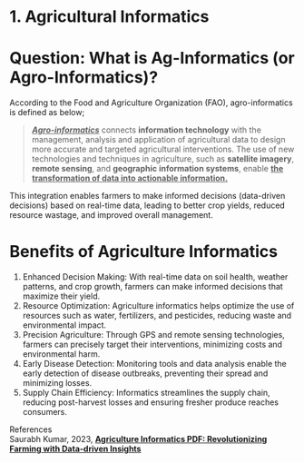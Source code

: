 # 1. Agricultural Informatics
# Question: What is Ag-Informatics (or Agro-Informatics)?
According to the Food and Agriculture Organization (FAO), agro-informatics is defined as below;
><p><b><u><em>Agro-informatics</em></u></b> connects <b>information technology</b> with the management, analysis and application of agricultural data to design more accurate and targeted agricultural interventions. The use of new technologies and techniques in agriculture, such as <b>satellite imagery</b>, <b>remote sensing</b>, and <b>geographic information systems</b>, enable <b><u>the transformation of data into actionable information.</u></b>
</p>
<p>
This integration enables farmers to make informed decisions (data-driven decisions) based on real-time data, leading to better crop yields, reduced resource wastage, and improved overall management.
</p>

# Benefits of Agriculture Informatics
<p>
<ol>
<li>Enhanced Decision Making: With real-time data on soil health, weather patterns, and crop growth, farmers can make informed decisions that maximize their yield.</li>
<li>Resource Optimization: Agriculture informatics helps optimize the use of resources such as water, fertilizers, and pesticides, reducing waste and environmental impact.</li>
<li>Precision Agriculture: Through GPS and remote sensing technologies, farmers can precisely target their interventions, minimizing costs and environmental harm.</li>
<li>Early Disease Detection: Monitoring tools and data analysis enable the early detection of disease outbreaks, preventing their spread and minimizing losses.</li>
<li>Supply Chain Efficiency: Informatics streamlines the supply chain, reducing post-harvest losses and ensuring fresher produce reaches consumers.</li>
</ol>
</p>

References<br>
Saurabh Kumar, 2023, **[Agriculture Informatics PDF: Revolutionizing Farming with Data-driven Insights](https://agrifair.in/agriculture-informatics-pdf/#The_Role_of_Agriculture_Informatics)**